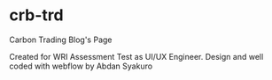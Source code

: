 # crb-trd
Carbon Trading Blog's Page

Created for WRI Assessment Test as UI/UX Engineer.
Design and well coded with webflow by Abdan Syakuro
